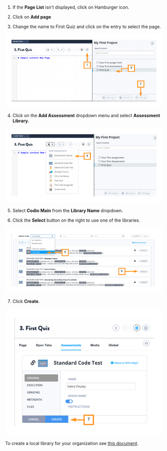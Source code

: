 1. If the **Page List** isn't displayed, click on Hamburger icon.

2. Click on **Add page**

3. Change the name to First Quiz and click on the entry to select the page.

![.guides/img/firstQuiz](.guides/img/firstQuiz.png)

4. Click on the **Add Assessment** dropdown menu and select **Assessment Library**.


![.guides/img/assessmentLibrary](.guides/img/assessmentLibrary.png)


5. Select **Codio Main** from the **Library Name** dropdown. 

6. Click the **Select** button on the right to use one of the libraries.


![.guides/img/codioMain](.guides/img/codioMain.png)

7. Click **Create**.


![.guides/img/createQuiz](.guides/img/createQuiz.png)

To create a local library for your organization see [this document](https://docs.codio.com/instructors/admin/organization/create-org-library.html#org-library).


